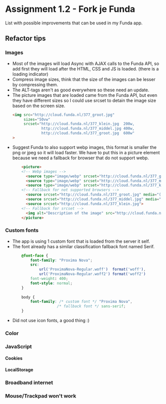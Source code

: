 # Assignment 1.2 - Fork je Funda
List with possible improvements that can be used in my Funda app.

## Refactor tips

### Images
*   Most of the images will load Async with AJAX calls to the Funda API, so add first they will load after the HTML, CSS and JS is loaded. (there is a loading indicator)
*   Compress image sizes, think that the size of the images can be lesser by compressing them.
*   The ALT-tags aren't as good everywhere so these need an update.
*   The picture images that are loaded came from the Funda API, but even they have different sizes so I could use srcset to detain the image size based on the screen size.
    ```html
    <img src="http://cloud.funda.nl/377_groot.jpg" 
         sizes="50vw"
         srcset="http://cloud.funda.nl/377_klein.jpg  200w,
                 http://cloud.funda.nl/377_middel.jpg 400w,
                 http://cloud.funda.nl/377_groot.jpg  600w"
    >
    ```
*   Suggest Funda to also support webp images, this format is smaller the png or jpeg so it will load faster. We have to put this in a picture element because we need a fallback for browser that do not support webp.
    ```html
        <picture>
        <!-- Webp images -->
          <source type="image/webp" srcset="http://cloud.funda.nl/377_groot.webp" media="(min-width: 640px)">
          <source type="image/webp" srcset="http://cloud.funda.nl/377_middel.webp" media="(min-width: 320px)">
          <source type="image/webp" srcset="http://cloud.funda.nl/377_klein.webp">
        <!-- Fallback for not supported browsers -->
          <source srcset="http://cloud.funda.nl/377_groot.jpg" media="(min-width: 640px)">
          <source srcset="http://cloud.funda.nl/377_middel.jpg" media="(min-width: 320px)">
          <source srcset="http://cloud.funda.nl/377_klein.jpg">
        <!-- Fallback for srcset -->
          <img alt="Description of the image" src="http://cloud.funda.nl/377_groot.jpg">
        </picture>
    ```

### Custom fonts
*   The app is using 1 custom font that is loaded from the server it self.
*   The font already has a similar classification fallback font named Serif.
    ```css
        @font-face {
            font-family: "Proxima Nova";
            src: 
                url('ProximaNova-Regular.woff')  format('woff'),
                url('ProximaNova-Regular.woff2') format('woff2')
            font-weight: 400;
            font-style: normal;
        }
        
        body {
            font-family: /* custom font */ "Proxima Nova", 
                        /* fallback font */ sans-serif;
        }
    ```
*   Did not use icon fonts, a good thing :)

### Color

### JavaScript

#### Cookies

#### LocalStorage

### Broadband internet

### Mouse/Trackpad won't work